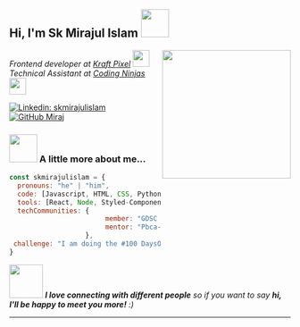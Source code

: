 <h2> Hi, I'm Sk Mirajul Islam <img src="https://media.giphy.com/media/mGcNjsfWAjY5AEZNw6/giphy.gif" width="50"></h2>
<img align='right' src="https://media.giphy.com/media/jPMRcRfyQ0Zl3ZMcbH/giphy.gif" width="230">
<p>
  <em>
     Frontend developer at 
    <a href="https://kraftpixel.com">Kraft Pixel</a>
    <img src="https://media.giphy.com/media/fYSnHlufseco8Fh93Z/giphy.gif" width="30"></br>Technical Assistant at 
    <a href="https://www.codingninjas.com">Coding Ninjas</a>
    <img src="https://media.giphy.com/media/WUlplcMpOCEmTGBtBW/giphy.gif" width="30"> 
</em>
</p>

[![Linkedin: skmirajulislam](https://img.shields.io/badge/-skmirajulislam-blue?style=flat-square&logo=Linkedin&logoColor=white&link=)](https://www.linkedin.com/in/sk-mirajul-islam-876438261?lipi=urn%3Ali%3Apage%3Ad_flagship3_profile_view_base_contact_details%3B%2FmhLJMd%2FQBGhwrmB8i4uhQ%3D%3D)
[![GitHub Miraj](https://img.shields.io/github/followers/thaiane?label=follow&style=social)](https://github.com/skmirajulislam)


### <img src="https://media.giphy.com/media/VgCDAzcKvsR6OM0uWg/giphy.gif" width="50"> A little more about me...  

```javascript
const skmirajulislam = {
  pronouns: "he" | "him",
  code: [Javascript, HTML, CSS, Python, Java, C, ML],
  tools: [React, Node, Styled-Components, Docker, Git],
  techCommunities: {
                        member: "GDSC kolkata",
                        mentor: "Pbca-edu-Tech"
                   },
 challenge: "I am doing the #100 DaysOfCode challenge focused on react and Python"
}
```

<img src="https://media.giphy.com/media/LnQjpWaON8nhr21vNW/giphy.gif" width="60"> <em><b>I love connecting with different people</b> so if you want to say <b>hi, I'll be happy to meet you more!</b> :)</em>

---
